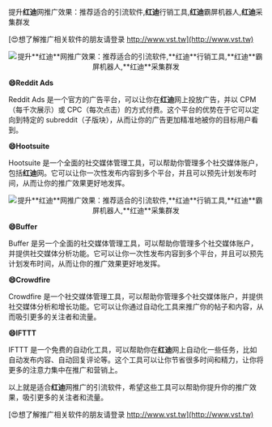 提升**红迪**网推广效果：推荐适合的引流软件,**红迪**行销工具,**红迪**霸屏机器人,**红迪**采集群发

[😍想了解推广相关软件的朋友请登录 http://www.vst.tw](http://www.vst.tw)

 <center><img src="https://vst.tw/MP4/tuiguang/png/4.png" alt="提升**红迪**网推广效果：推荐适合的引流软件,**红迪**行销工具,**红迪**霸屏机器人,**红迪**采集群发"></center>

**😄Reddit Ads**

Reddit Ads 是一个官方的广告平台，可以让你在**红迪**网上投放广告，并以 CPM（每千次展示）或 CPC（每次点击）的方式付费。这个平台的优势在于它可以定向到特定的 subreddit（子版块），从而让你的广告更加精准地被你的目标用户看到。

**😄Hootsuite**

Hootsuite 是一个全面的社交媒体管理工具，可以帮助你管理多个社交媒体账户，包括**红迪**网。它可以让你一次性发布内容到多个平台，并且可以预先计划发布时间，从而让你的推广效果更好地发挥。

 <center><img src="https://vst.tw/MP4/tuiguang/png/8.png" alt="提升**红迪**网推广效果：推荐适合的引流软件,**红迪**行销工具,**红迪**霸屏机器人,**红迪**采集群发"></center>

**😄Buffer**

Buffer 是另一个全面的社交媒体管理工具，可以帮助你管理多个社交媒体账户，并提供社交媒体分析功能。它可以让你一次性发布内容到多个平台，并且可以预先计划发布时间，从而让你的推广效果更好地发挥。

**😄Crowdfire**

Crowdfire 是一个社交媒体管理工具，可以帮助你管理多个社交媒体账户，并提供社交媒体分析和增长功能。它可以让你通过自动化工具来推广你的帖子和内容，从而吸引更多的关注者和流量。

**😄IFTTT**

IFTTT 是一个免费的自动化工具，可以帮助你在**红迪**网上自动化一些任务，比如自动发布内容、自动回复评论等。这个工具可以让你节省很多时间和精力，让你将更多的注意力集中在推广和营销上。

以上就是适合**红迪**网推广的引流软件，希望这些工具可以帮助你提升你的推广效果，吸引更多的关注者和流量。

[😍想了解推广相关软件的朋友请登录 http://www.vst.tw](http://www.vst.tw)



